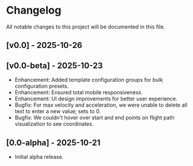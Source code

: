 # Changelog

All notable changes to this project will be documented in this file.

## [v0.0] - 2025-10-26

## [v0.0-beta] - 2025-10-23
- Enhancement: Added template configuration groups for bulk configuration presets.
- Enhancement: Ensured total mobile responsiveness.
- Enhancement: UI design improvements for better user experience.
- Bugfix: For max velocity and acceleration, we were unable to delete all text to enter a new value; sets to 0.
- Bugfix: We couldn't hover over start and end points on flight path visualization to see coordinates.

## [0.0-alpha] - 2025-10-21
- Initial alpha release.
